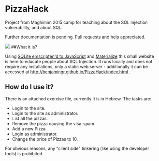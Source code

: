 # PizzaHack

Project from Maghimim 2015 camp for teaching about the SQL Injection vulnerability, and about SQL.

Further documentation is pending. Pull requests and help appreciated.

![](http://i.imgur.com/9cOHfYrm.png?1)
##What it is?

Using [SQLite emscripten'd to JavaScript](kripken.github.io/sql.js) and [Materialize](http://materializecss.com/) this small website is here to educate people about SQL Injection. It runs locally and does not require any installations, only a static web server - additionally it can be accessed at http://benjamingr.github.io/PizzaHack/index.html .

## How do I use it?

There is an attached exercise file, currently it is in Hebrew. The tasks are:

 - Login to the site.
 - Login to the site as administrator.
 - List all the pizzas.
 - Remove the pizza causing the visa-spam.
 - Add a new Pizza.
 - Login as administrator.
 - Change the price of Pizzas to 10.
 
For obvious reasons, any "client side" tinkering (like using the developer tools) is prohibited.
